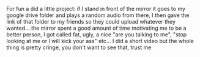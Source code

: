 For fun a did a little project: if I stand in front of the mirror it goes to my google drive folder and plays a random audio from there, I then gave the link of that folder to my friends so they could upload whatever they wanted....the mirror spent a good amount of time motivating me to be a better person, I got called fat, ugly, a nice "are you talking to me", "stop looking at me or I will kick your ass" etc... I did a short video but the whole thing is pretty cringe, you don't want to see that, trust me

